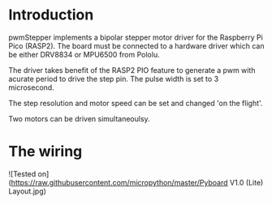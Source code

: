 # Introduction

pwmStepper implements a bipolar stepper motor driver for the Raspberry Pi Pico (RASP2). The board must be connected to a hardware driver which can be either DRV8834 or MPU6500 from Pololu.

The driver takes benefit of the RASP2 PIO feature to generate a pwm with acurate period to drive the step pin. The pulse width is set to 3 microsecond.

The step resolution and motor speed can be set and changed 'on the flight'.

Two motors can be driven simultaneoulsy.

# The wiring

![Tested on](https://raw.githubusercontent.com/micropython/master/Pyboard V1.0 (Lite) Layout.jpg)

